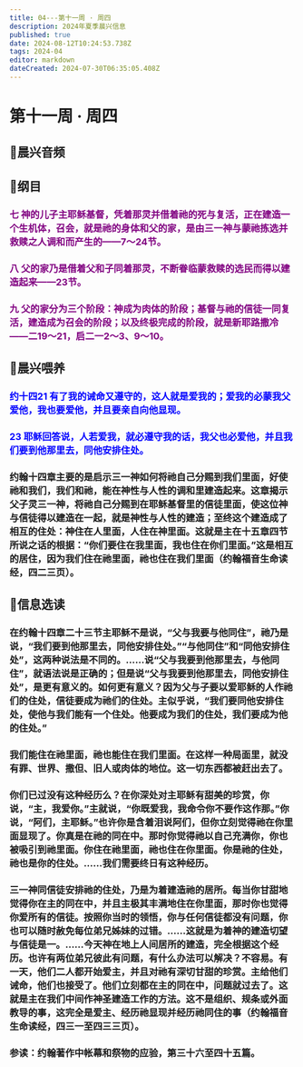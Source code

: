 ```yaml
---
title: 04---第十一周 · 周四
description: 2024年夏季晨兴信息
published: true
date: 2024-08-12T10:24:53.738Z
tags: 2024-04
editor: markdown
dateCreated: 2024-07-30T06:35:05.408Z
---
```


# 第十一周 · 周四
## 🎵晨兴音频

## 📖纲目

### <font color=purple>七    神的儿子主耶稣基督，凭着那灵并借着祂的死与复活，正在建造一个生机体，召会，就是祂的身体和父的家，是由三一神与蒙祂拣选并救赎之人调和而产生的——7～24节。</font>

### <font color=purple>八    父的家乃是借着父和子同着那灵，不断眷临蒙救赎的选民而得以建造起来——23节。</font>

### <font color=purple>九    父的家分为三个阶段：神成为肉体的阶段；基督与祂的信徒一同复活，建造成为召会的阶段；以及终极完成的阶段，就是新耶路撒冷——二19～21，启二一2～3、9～10。</font>

## 📖晨兴喂养

### <font color=blue>约十四21    有了我的诫命又遵守的，这人就是爱我的；爱我的必蒙我父爱他，我也要爱他，并且要亲自向他显现。</font>

### <font color=blue>23    耶稣回答说，人若爱我，就必遵守我的话，我父也必爱他，并且我们要到他那里去，同他安排住处。</font>

### 约翰十四章主要的是启示三一神如何将祂自己分赐到我们里面，好使祂和我们，我们和祂，能在神性与人性的调和里建造起来。这章揭示父子灵三一神，将祂自己分赐到在耶稣基督里的信徒里面，使这位神与信徒得以建造在一起，就是神性与人性的建造；至终这个建造成了相互的住处：神住在人里面，人住在神里面。这就是主在十五章四节所说之话的根据：“你们要住在我里面，我也住在你们里面。”这是相互的居住，因为我们住在祂里面，祂也住在我们里面（约翰福音生命读经，四二三页）。

## 📖信息选读

### 在约翰十四章二十三节主耶稣不是说，“父与我要与他同住”，祂乃是说，“我们要到他那里去，同他安排住处。”“与他同住”和“同他安排住处”，这两种说法是不同的。……说“父与我要到他那里去，与他同住”，就语法说是正确的；但是说“父与我要到他那里去，同他安排住处”，是更有意义的。如何更有意义？因为父与子要以爱耶稣的人作祂们的住处，信徒要成为祂们的住处。主似乎说，“我们要同他安排住处，使他与我们能有一个住处。他要成为我们的住处，我们要成为他的住处。”

### 我们能住在祂里面，祂也能住在我们里面。在这样一种局面里，就没有罪、世界、撒但、旧人或肉体的地位。这一切东西都被赶出去了。

### 你们已过没有这种经历么？在你深处对主耶稣有甜美的珍赏，你说，“主，我爱你。”主就说，“你既爱我，我命令你不要作这作那。”你说，“阿们，主耶稣。”也许你是含着泪说阿们，但你立刻觉得祂在你里面显现了。你真是在祂的同在中。那时你觉得祂以自己充满你，你也被吸引到祂里面。你住在祂里面，祂也住在你里面。你是祂的住处，祂也是你的住处。……我们需要终日有这种经历。

### 三一神同信徒安排祂的住处，乃是为着建造祂的居所。每当你甘甜地觉得你在主的同在中，并且主极其丰满地住在你里面，那时你也觉得你爱所有的信徒。按照你当时的领悟，你与任何信徒都没有问题，你也可以随时赦免每位弟兄姊妹的过错。……这就是为着神的建造切望与信徒是一。……今天神在地上人间居所的建造，完全根据这个经历。也许有两位弟兄彼此有问题，有什么办法可以解决？不容易。有一天，他们二人都开始爱主，并且对祂有深切甘甜的珍赏。主给他们诫命，他们也接受了。他们立刻都在主的同在中，问题就过去了。这就是主在我们中间作神圣建造工作的方法。这不是组织、规条或外面教导的事，这完全是爱主、经历祂显现并经历祂同住的事（约翰福音生命读经，四三一至四三三页）。

### 参读：约翰著作中帐幕和祭物的应验，第三十六至四十五篇。

<!-- Google tag (gtag.js) -->
<script async src="https://www.googletagmanager.com/gtag/js?id=G-1P8709Z16T"></script>
<script>
  window.dataLayer = window.dataLayer || [];
  function gtag(){dataLayer.push(arguments);}
  gtag('js', new Date());

  gtag('config', 'G-1P8709Z16T');
</script>